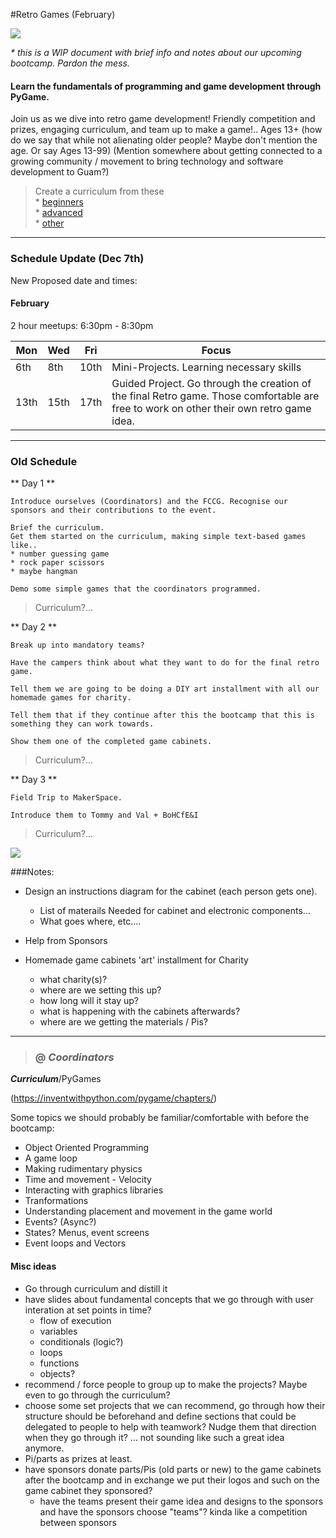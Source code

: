 #Retro Games  (February)

![](https://udemy-images.udemy.com/course/750x422/573646_ec31_3.jpg)

_* this is a WIP document with brief info and notes about our upcoming bootcamp. Pardon the mess._

#### Learn the fundamentals of programming and game development through PyGame. 
Join us as we dive into retro game development! Friendly competition and prizes, engaging curriculum, and team up to make a game!..
Ages 13+ (how do we say that while not alienating older people? Maybe don't mention the age. Or say Ages 13-99)
(Mention somewhere about getting connected to a growing community / movement to bring technology and software development to Guam?)

> Create a curriculum from these  
\* [beginners](http://inventwithpython.com/chapters/)  
\* [advanced](http://inventwithpython.com/pygame/chapters/)  
\* [other](http://www.balloonbuilding.com/)

---

### Schedule Update (Dec 7th)

New Proposed date and times:  
#### February  
2 hour meetups: 6:30pm - 8:30pm

| Mon | Wed | Fri | Focus | 
|---|---|---|---|  
| 6th | 8th | 10th | Mini-Projects. Learning necessary skills | 
| 13th | 15th | 17th | Guided Project. Go through the creation of the final Retro game. Those comfortable are free to work on other their own retro game idea. |


---

### Old Schedule

** Day 1 **  

    Introduce ourselves (Coordinators) and the FCCG. Recognise our sponsors and their contributions to the event.  

    Brief the curriculum.  
    Get them started on the curriculum, making simple text-based games like..  
    * number guessing game
    * rock paper scissors
    * maybe hangman

    Demo some simple games that the coordinators programmed.

>Curriculum?...

** Day 2 **  

    Break up into mandatory teams?

    Have the campers think about what they want to do for the final retro game.

    Tell them we are going to be doing a DIY art installment with all our homemade games for charity.

    Tell them that if they continue after this the bootcamp that this is something they can work towards.

    Show them one of the completed game cabinets.

>Curriculum?...

** Day 3 **

    Field Trip to MakerSpace.

    Introduce them to Tommy and Val + BoHCfE&I

>Curriculum?...



![](http://www.geeky-gadgets.com/wp-content/uploads/2013/12/Porta-Pi-Raspberry-Pi-Mini-Arcade-Cabinet.jpg)


###Notes:  
* Design an instructions diagram for the cabinet (each person gets one).  
    + List of materails Needed for cabinet and electronic components...
    + What goes where, etc....

* Help from Sponsors  

* Homemade game cabinets 'art' installment for Charity  

    + what charity(s)?
    + where are we setting this up?
    + how long will it stay up?
    + what is happening with the cabinets afterwards?
    + where are we getting the materials / Pis?

***

> ### @ ***Coordinators***  

***Curriculum***/PyGames

(https://inventwithpython.com/pygame/chapters/)

Some topics we should probably be familiar/comfortable with before the bootcamp:

* Object Oriented Programming
* A game loop  
* Making rudimentary physics  
* Time and movement - Velocity
* Interacting with graphics libraries  
* Tranformations  
* Understanding placement and movement in the game world  
* Events? (Async?)
* States? Menus, event screens  
* Event loops and Vectors  

#### Misc ideas

* Go through curriculum and distill it
* have slides about fundamental concepts that we go through with user interation at set points in time?
    * flow of execution
    * variables
    * conditionals (logic?)
    * loops
    * functions
    * objects?
* recommend / force people to group up to make the projects? Maybe even to go through the curriculum?
* choose some set projects that we can recommend, go through how their structure should be beforehand and define sections that could be delegated to people to help with teamwork? Nudge them that direction when they go through it? ... not sounding like such a great idea anymore.
* Pi/parts as prizes at least.
* have sponsors donate parts/Pis (old parts or new) to the game cabinets after the bootcamp and in exchange we put their logos and such on the game cabinet they sponsored?
    * have the teams present their game idea and designs to the sponsors and have the sponsors choose "teams"? kinda like a competition between sponsors





